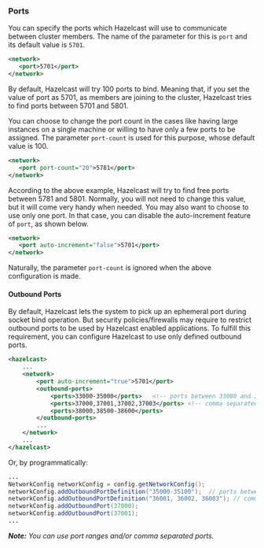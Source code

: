 

### Ports

You can specify the ports which Hazelcast will use to communicate between cluster members. The name of the parameter for this is `port` and its default value is `5701`.

```xml
<network>
   <port>5701</port>
</network>
```

By default, Hazelcast will try 100 ports to bind. Meaning that, if you set the value of port as 5701, as members are joining to the cluster, Hazelcast tries to find ports between 5701 and 5801. 

You can choose to change the port count in the cases like having large instances on a single machine or willing to have only a few ports to be assigned. The parameter `port-count` is used for this purpose, whose default value is 100.

```xml
<network>
   <port port-count="20">5781</port>
</network>
```

According to the above example, Hazelcast will try to find free ports between 5781 and 5801. Normally, you will not need to change this value, but it will come very handy when needed. You may also want to choose to use only one port. In that case, you can disable the auto-increment feature of `port`, as shown below.

```xml
<network>
   <port auto-increment="false">5701</port>
</network>
```

Naturally, the parameter `port-count` is ignored when the above configuration is made.


#### Outbound Ports

By default, Hazelcast lets the system to pick up an ephemeral port during socket bind operation. But security policies/firewalls may require to restrict outbound ports to be used by Hazelcast enabled applications. To fulfill this requirement, you can configure Hazelcast to use only defined outbound ports.

```xml
<hazelcast>
    ...
    <network>
        <port auto-increment="true">5701</port>
        <outbound-ports>
            <ports>33000-35000</ports>   <!-- ports between 33000 and 35000 -->
            <ports>37000,37001,37002,37003</ports> <!-- comma separated ports -->
            <ports>38000,38500-38600</ports>
        </outbound-ports>
        ...
    </network>
    ...
</hazelcast>
```

Or, by programmatically:

```java
...
NetworkConfig networkConfig = config.getNetworkConfig();
networkConfig.addOutboundPortDefinition("35000-35100");  // ports between 35000 and 35100
networkConfig.addOutboundPortDefinition("36001, 36002, 36003"); // comma separated ports
networkConfig.addOutboundPort(37000);
networkConfig.addOutboundPort(37001);
...
```

***Note:*** *You can use port ranges and/or comma separated ports.*
<br></br>
